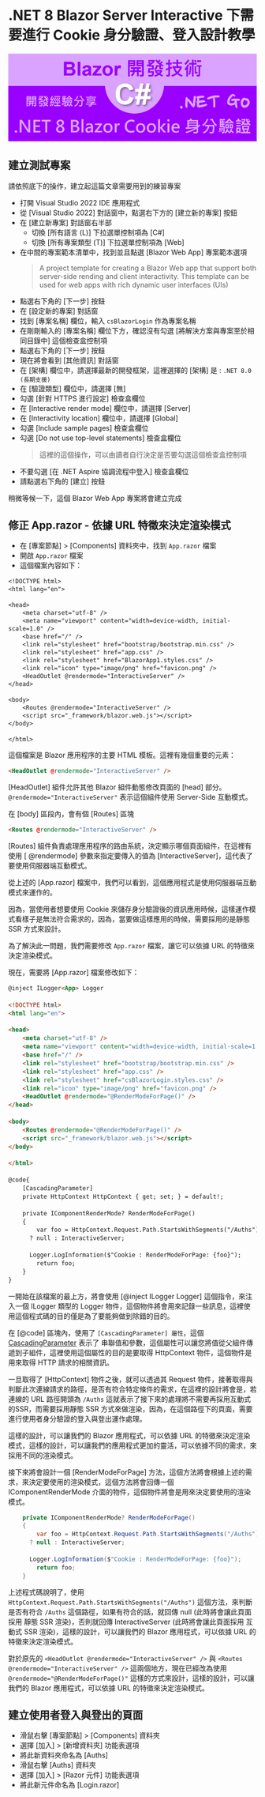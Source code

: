 # .NET 8 Blazor Server Interactive 下需要進行 Cookie 身分驗證、登入設計教學

![](../Images/cs2024-9877.png)


## 建立測試專案

請依照底下的操作，建立起這篇文章需要用到的練習專案

* 打開 Visual Studio 2022 IDE 應用程式
* 從 [Visual Studio 2022] 對話窗中，點選右下方的 [建立新的專案] 按鈕
* 在 [建立新專案] 對話窗右半部
  * 切換 [所有語言 (L)] 下拉選單控制項為 [C#]
  * 切換 [所有專案類型 (T)] 下拉選單控制項為 [Web]
* 在中間的專案範本清單中，找到並且點選 [Blazor Web App] 專案範本選項
  > A project template for creating a Blazor Web app that support both server-side rending and client interactivity. This template can be used for web apps with rich dynamic user interfaces (UIs)
* 點選右下角的 [下一步] 按鈕
* 在 [設定新的專案] 對話窗
* 找到 [專案名稱] 欄位，輸入 `csBlazorLogin` 作為專案名稱
* 在剛剛輸入的 [專案名稱] 欄位下方，確認沒有勾選 [將解決方案與專案至於相同目錄中] 這個檢查盒控制項
* 點選右下角的 [下一步] 按鈕
* 現在將會看到 [其他資訊] 對話窗
* 在 [架構] 欄位中，請選擇最新的開發框架，這裡選擇的 [架構] 是 : `.NET 8.0 (長期支援)`
* 在 [驗證類型] 欄位中，請選擇 [無] 
* 勾選 [針對 HTTPS 進行設定] 檢查盒欄位 
* 在 [Interactive render mode] 欄位中，請選擇 [Server] 
* 在 [Interactivity location] 欄位中，請選擇 [Global] 
* 勾選 [Include sample pages] 檢查盒欄位 
* 勾選 [Do not use top-level statements] 檢查盒欄位 
  > 這裡的這個操作，可以由讀者自行決定是否要勾選這個檢查盒控制項
* 不要勾選 [在 .NET Aspire 協調流程中登入] 檢查盒欄位 
* 請點選右下角的 [建立] 按鈕

稍微等候一下，這個 Blazor Web App 專案將會建立完成

## 修正 App.razor - 依據 URL 特徵來決定渲染模式

* 在 [專案節點] > [Components] 資料夾中，找到 `App.razor` 檔案
* 開啟 `App.razor` 檔案
* 這個檔案內容如下：

```razor
<!DOCTYPE html>
<html lang="en">

<head>
    <meta charset="utf-8" />
    <meta name="viewport" content="width=device-width, initial-scale=1.0" />
    <base href="/" />
    <link rel="stylesheet" href="bootstrap/bootstrap.min.css" />
    <link rel="stylesheet" href="app.css" />
    <link rel="stylesheet" href="BlazorApp1.styles.css" />
    <link rel="icon" type="image/png" href="favicon.png" />
    <HeadOutlet @rendermode="InteractiveServer" />
</head>

<body>
    <Routes @rendermode="InteractiveServer" />
    <script src="_framework/blazor.web.js"></script>
</body>

</html>
```

這個檔案是 Blazor 應用程序的主要 HTML 模板。這裡有幾個重要的元素：

```html
<HeadOutlet @rendermode="InteractiveServer" />
```

[HeadOutlet] 組件允許其他 Blazor 組件動態修改頁面的 [head] 部分。`@rendermode="InteractiveServer"` 表示這個組件使用 Server-Side 互動模式。

在 [body] 區段內，會有個 [Routes] 區塊

```html
<Routes @rendermode="InteractiveServer" />
```

[Routes] 組件負責處理應用程序的路由系統，決定顯示哪個頁面組件，在這裡有使用 [
@rendermode] 參數來指定要傳入的值為 [InteractiveServer]，這代表了要使用伺服器端互動模式。

從上述的 [App.razor] 檔案中，我們可以看到，這個應用程式是使用伺服器端互動模式來運作的。

因為，當使用者想要使用 Cookie 來儲存身分驗證後的資訊應用時候，這樣運作模式看樣子是無法符合需求的，因為，當要做這樣應用的時候，需要採用的是靜態 SSR 方式來設計。

為了解決此一問題，我們需要修改 `App.razor` 檔案，讓它可以依據 URL 的特徵來決定渲染模式。

現在，需要將 [App.razor] 檔案修改如下：

```html
@inject ILogger<App> Logger

<!DOCTYPE html>
<html lang="en">

<head>
    <meta charset="utf-8" />
    <meta name="viewport" content="width=device-width, initial-scale=1.0" />
    <base href="/" />
    <link rel="stylesheet" href="bootstrap/bootstrap.min.css" />
    <link rel="stylesheet" href="app.css" />
    <link rel="stylesheet" href="csBlazorLogin.styles.css" />
    <link rel="icon" type="image/png" href="favicon.png" />
    <HeadOutlet @rendermode="@RenderModeForPage()" />
</head>

<body>
    <Routes @rendermode="@RenderModeForPage()" />
    <script src="_framework/blazor.web.js"></script>
</body>

</html>

@code{
    [CascadingParameter]
    private HttpContext HttpContext { get; set; } = default!;

    private IComponentRenderMode? RenderModeForPage()
    {
        var foo = HttpContext.Request.Path.StartsWithSegments("/Auths")
      ? null : InteractiveServer;
      
      Logger.LogInformation($"Cookie : RenderModeForPage: {foo}");
        return foo;
    }
}
```

一開始在該檔案的最上方，將會使用 [@inject ILogger<App> Logger] 這個指令，來注入一個 ILogger 類型的 Logger 物件，這個物件將會用來記錄一些訊息，這裡使用這個程式碼的目的僅是為了要能夠做到除錯的目的。

在 [@code] 區塊內，使用了 `[CascadingParameter] 屬性`，這個 [CascadingParameter](https://learn.microsoft.com/zh-tw/aspnet/core/blazor/components/cascading-values-and-parameters?view=aspnetcore-9.0#cascadingparameter-attribute&WT.mc_id=DT-MVP-5002220) 表示了 串聯值和參數，這個屬性可以讓您將值從父組件傳遞到子組件，這裡使用這個屬性的目的是要取得 HttpContext 物件，這個物件是用來取得 HTTP 請求的相關資訊。

一旦取得了 [HttpContext] 物件之後，就可以透過其 Request 物件，接著取得與判斷此次連線請求的路徑，是否有符合特定條件的需求，在這裡的設計將會是，若連線的 URL 路徑開頭為 `/Auths` 這就表示了接下來的處理將不需要再採用互動式的SSR，而需要採用靜態 SSR 方式來做渲染，因為，在這個路徑下的頁面，需要進行使用者身分驗證的登入與登出運作處理。

這樣的設計，可以讓我們的 Blazor 應用程式，可以依據 URL 的特徵來決定渲染模式，這樣的設計，可以讓我們的應用程式更加的靈活，可以依據不同的需求，來採用不同的渲染模式。

接下來將會設計一個 [RenderModeForPage] 方法，這個方法將會根據上述的需求，來決定要使用的渲染模式，這個方法將會回傳一個 IComponentRenderMode 介面的物件，這個物件將會是用來決定要使用的渲染模式。

```csharp
    private IComponentRenderMode? RenderModeForPage()
    {
        var foo = HttpContext.Request.Path.StartsWithSegments("/Auths")
      ? null : InteractiveServer;
      
      Logger.LogInformation($"Cookie : RenderModeForPage: {foo}");
        return foo;
    }
```

上述程式碼說明了，使用 `HttpContext.Request.Path.StartsWithSegments("/Auths")` 這個方法，來判斷是否有符合 `/Auths` 這個路徑，如果有符合的話，就回傳 null (此時將會讓此頁面採用 靜態 SSR 渲染)，否則就回傳 InteractiveServer (此時將會讓此頁面採用 互動式 SSR 渲染)，這樣的設計，可以讓我們的 Blazor 應用程式，可以依據 URL 的特徵來決定渲染模式。

對於原先的 `<HeadOutlet @rendermode="InteractiveServer" />` 與 `<Routes @rendermode="InteractiveServer" />` 這兩個地方，現在已經改為使用 `@rendermode="@RenderModeForPage()"` 這樣的方式來設計，這樣的設計，可以讓我們的 Blazor 應用程式，可以依據 URL 的特徵來決定渲染模式。

## 建立使用者登入與登出的頁面

* 滑鼠右擊 [專案節點] > [Components] 資料夾
* 選擇 [加入] > [新增資料夾] 功能表選項
* 將此新資料夾命名為 [Auths]
* 滑鼠右擊 [Auths] 資料夾
* 選擇 [加入] > [Razor 元件] 功能表選項
* 將此新元件命名為 [Login.razor]

